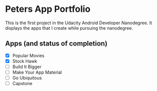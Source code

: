 # Peters App Portfolio
This is the first project in the Udacity Android Developer Nanodegree. It displays the apps that I create while pursuing the nanodegree.
## Apps (and status of completion)
- [x] Popular Movies
- [x] Stock Hawk
- [ ] Build It Bigger
- [ ] Make Your App Material
- [ ] Go Ubiquitous
- [ ] Capstone
